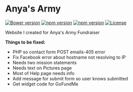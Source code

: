 Anya's Army 
=========
[![Bower version](https://badge.fury.io/bo/cheet.js.svg)](http://badge.fury.io/bo/cheet.js) [![npm version](https://badge.fury.io/js/jquery.svg)](http://badge.fury.io/js/jquery) [![npm version](https://badge.fury.io/js/pure.svg)](http://badge.fury.io/js/pure)  [![License](http://img.shields.io/:license-mit-blue.svg)](http://doge.mit-license.org)

Website I created for Anya's Army Fundraiser

<strong>Things to be fixed:</strong>
<ul>
<li>PHP so contact form POST emails-405 error</li>
<li>Fix Facebook error about hostname not resolving to IP</li> 
<li>Needs two mission statements</li> 
<li>Needs text on Pictures page</li>
<li>Most of Help page needs info</li>
<li>Add message for submit form so user knows submitted</li>
<li>Get widget code for GoFundMe</li>
</ul>
